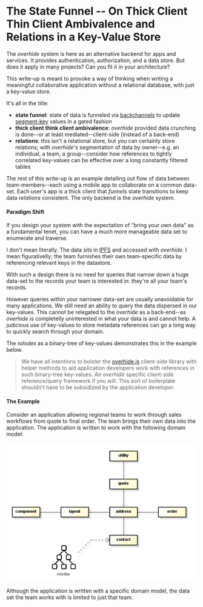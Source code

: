 # The State Funnel -- On Thick Client Thin Client Ambivalence and Relations in a Key-Value Store

The *overhide* system is here as an alternative backend for apps and services.  It provides authentication, authorization, and a data store.  But does it apply in many projects?  Can you fit it in your architecture?

This write-up is meant to provoke a way of thinking when writing a meaningful collaborative application without a relational database, with just a key-value store.

It's all in the title:

* **state funnel**: state of data is funneled via [backchannels](http://overhide.io/overhide/docs/glossary.html#backchannel-queue) to update [segment-key](http://overhide.io/overhide/docs/glossary.html#segment-key) values in a gated fashion
* **thick client think client ambivalence**: *overhide* provided data crunching is done--or at least mediated--client-side (instead of a back-end)
* **relations**: this isn't a relational store, but you can certainly store relations; with *overhide*'s segmentation of data by owner--e.g. an individual, a team, a group--consider how references to tightly correlated key-values can be effective over a long constantly filtered tables

The rest of this write-up is an example detailing out flow of data between team-members--each using a mobile app to collaborate on a common data-set.  Each user's app is a thick client that *funnels* state transitions to keep data *relations* consistent.  The only backend is the *overhide* system.

#### Paradigm Shift

If you design your system with the expectation of "bring your own data" as a fundamental tenet, you can have a much more manageable data set to enumerate and traverse.

I don't mean literally.  The data sits in [IPFS](https://ipfs.io/) and accessed with *overhide*.  I mean figurativelly; the team furnishes their own team-specific data by referencing relevant keys in the datastore.

With such a design there is no need for queries that narrow down a huge data-set to the records your team is interested in: they're all your team's records.

However queries within your narrower data-set are usually unavoidable for many applications.  We still need an ability to query the data dispersed in our key-values.  This cannot be relegated to the *overhide* as a back-end--as *overhide* is completelly uninterested in what your data is and cannot help.  A judicious use of key-values to store metadata references can go a long way to quickly search through your domain.

The *rolodex* as a binary-tree of key-values demonstrates this in the example below.

> We have all intentions to bolster the [overhide.js](http://overhide.io/overhide/docs/overhide.js.html) client-side library with helper methods to aid application developers work with references in such binary-tree key-values.  An *overhide* specific client-side reference/query framework if you will.  This sort of boilerplate shouldn't have to be subsidized by the application developer.

#### The Example

Consider an application allowing regional teams to work through sales workflows from quote to final order.  The team brings their own data into the application.  The application is written to work with the following domain model:

![Static model of example domain.](images/state-funnel.png)

Although the application is written with a specific domain model, the data set the team works with is limited to just that team.

